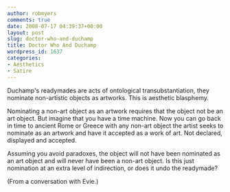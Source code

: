 ```yaml
---
author: robmyers
comments: true
date: 2008-07-17 04:39:37+00:00
layout: post
slug: doctor-who-and-duchamp
title: Doctor Who And Duchamp
wordpress_id: 1637
categories:
- Aesthetics
- Satire
---
```


Duchamp's readymades are acts of ontological transubstantiation, they nominate non-artistic objects as artworks. This is aesthetic blasphemy.  
  
Nominating a non-art object as an artwork requires that the object not be an art object. But imagine that you have a time machine. Now you can go back in time to ancient Rome or Greece with any non-art object the artist seeks to nominate as an artwork and have it accepted as a work of art. Not declared, displayed and accepted.  
  
Assuming you avoid paradoxes, the object will not have been nominated as an art object and will never have been a non-art object. Is this just nomination at an extra level of indirection, or does it undo the readymade?  
  
(From a conversation with Evie.)  


